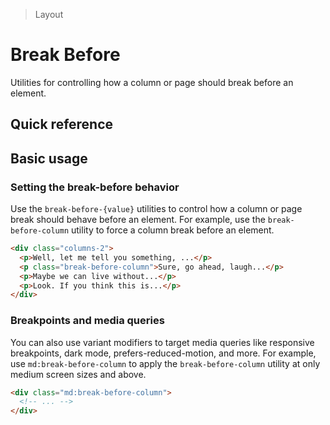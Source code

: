 > Layout

# Break Before
Utilities for controlling how a column or page should break before an element.

## Quick reference

<qr-table />

## Basic usage
### Setting the break-before behavior
Use the `break-before-{value}` utilities to control how a column or page break should behave before an element. For example, use the `break-before-column` utility to force a column break before an element.

```html
<div class="columns-2">
  <p>Well, let me tell you something, ...</p>
  <p class="break-before-column">Sure, go ahead, laugh...</p>
  <p>Maybe we can live without...</p>
  <p>Look. If you think this is...</p>
</div>
```

### Breakpoints and media queries
You can also use variant modifiers to target media queries like responsive breakpoints, dark mode, prefers-reduced-motion, and more. For example, use `md:break-before-column` to apply the `break-before-column` utility at only medium screen sizes and above.

```html
<div class="md:break-before-column">
  <!-- ... -->
</div>
```


